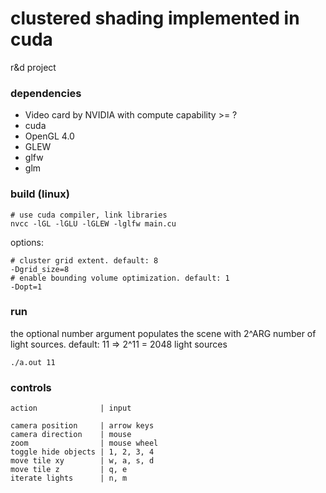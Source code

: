 # clustered shading implemented in cuda
r&d project

### dependencies
- Video card by NVIDIA with compute capability >= ?
- cuda
- OpenGL 4.0
- GLEW
- glfw
- glm

### build (linux)
```
# use cuda compiler, link libraries
nvcc -lGL -lGLU -lGLEW -lglfw main.cu
```
options:
```
# cluster grid extent. default: 8
-Dgrid_size=8
# enable bounding volume optimization. default: 1
-Dopt=1
```

### run
the optional number argument populates the scene with 2^ARG number of light sources.
default: 11 => 2^11 = 2048 light sources
```
./a.out 11
```

### controls
```
action              | input

camera position     | arrow keys
camera direction    | mouse
zoom                | mouse wheel
toggle hide objects | 1, 2, 3, 4
move tile xy        | w, a, s, d
move tile z         | q, e
iterate lights      | n, m
```
